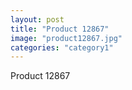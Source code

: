 ```yaml
---
layout: post
title: "Product 12867"
image: "product12867.jpg"
categories: "category1"
---
```

Product 12867
